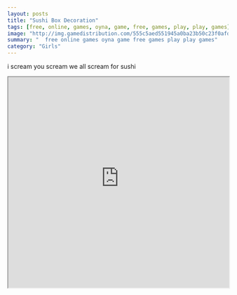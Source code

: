 ```yaml
---
layout: posts
title: "Sushi Box Decoration"
tags: [free, online, games, oyna, game, free, games, play, play, games]
image: "http://img.gamedistribution.com/555c5aed551945a0ba23b50c23f0afd4.jpg"
summary: "  free online games oyna game free games play play games"
category: "Girls"
---
```


i scream you scream we all scream for sushi

<iframe width="100%" height="480px;" src="http://flash.gamedistribution.com?game=555c5aed551945a0ba23b50c23f0afd4"></iframe>